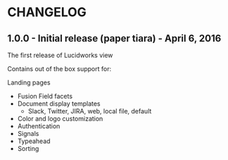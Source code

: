 # CHANGELOG

## 1.0.0 - Initial release (paper tiara) - April 6, 2016

The first release of Lucidworks view

Contains out of the box support for:

Landing pages
- Fusion Field facets
- Document display templates
  - Slack, Twitter, JIRA, web, local file, default
- Color and logo customization
- Authentication
- Signals
- Typeahead
- Sorting
